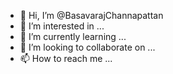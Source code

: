 - 👋 Hi, I’m @BasavarajChannapattan
- 👀 I’m interested in ...
- 🌱 I’m currently learning ...
- 💞️ I’m looking to collaborate on ...
- 📫 How to reach me ...

<!---
BasavarajChannapattan/BasavarajChannapattan is a ✨ special ✨ repository because its `README.md` (this file) appears on your GitHub profile.
You can click the Preview link to take a look at your changes.
--->
